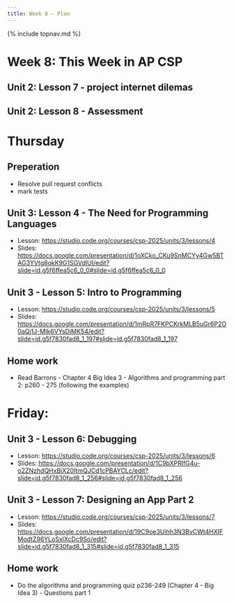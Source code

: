 ```yaml
---
title: Week 8 — Plan
---
```

{% include topnav.md %}

# Week 8: This Week in AP CSP

## Unit 2: Lesson 7 - project internet dilemas
## Unit 2: Lesson 8 - Assessment




# Thursday 
## Preperation
- Resolve pull request conflicts
- mark tests

## Unit 3: Lesson 4 - The Need for Programming Languages
- Lesson: https://studio.code.org/courses/csp-2025/units/3/lessons/4
- Slides: https://docs.google.com/presentation/d/1oXCko_CKu9SnMCYy4Gw5BTAG3YVtg8okK9G1SGVdlUI/edit?slide=id.g5f6ffea5c6_0_0#slide=id.g5f6ffea5c6_0_0

## Unit 3 - Lesson 5: Intro to Programming
- Lesson: https://studio.code.org/courses/csp-2025/units/3/lessons/5
- Slides: https://docs.google.com/presentation/d/1mRpR7FKPCKrkMLB5uGr6P2O0aQj1J-MIk6VYsDiMK54/edit?slide=id.g5f7830fad8_1_197#slide=id.g5f7830fad8_1_197


## Home work
- Read Barrons - Chapter 4 Big Idea 3 - Algorithms and programming part 2: p260  - 275 (following the examples) 



# Friday:

## Unit 3 - Lesson 6: Debugging

- Lesson: https://studio.code.org/courses/csp-2025/units/3/lessons/6
- Slides: https://docs.google.com/presentation/d/1C9bXPRlfG4u-o2ZNzhdQHxBiX20ItmQJCd1cPBAYCLc/edit?slide=id.g5f7830fad8_1_256#slide=id.g5f7830fad8_1_256



## Unit 3 - Lesson 7: Designing an App Part 2
- Lesson: https://studio.code.org/courses/csp-2025/units/3/lessons/7
- Slides: https://docs.google.com/presentation/d/19C9oe3Uihh3N3BvCWt4HXIFModtZ96YLoSxlXcDc9So/edit?slide=id.g5f7830fad8_1_315#slide=id.g5f7830fad8_1_315


## Home work
- Do the algorithms and programming quiz  p236-249 (Chapter 4 - Big Idea 3) - Questions part 1
